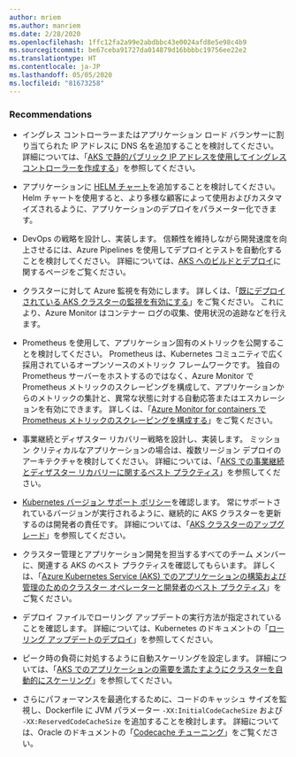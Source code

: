 ```yaml
---
author: mriem
ms.author: manriem
ms.date: 2/28/2020
ms.openlocfilehash: 1ffc12fa2a99e2abdbbc43e0024afd8e5e98c4b9
ms.sourcegitcommit: be67ceba91727da014879d16bbbbc19756ee22e2
ms.translationtype: HT
ms.contentlocale: ja-JP
ms.lasthandoff: 05/05/2020
ms.locfileid: "81673258"
---
```

### <a name="recommendations"></a>Recommendations

* イングレス コントローラーまたはアプリケーション ロード バランサーに割り当てられた IP アドレスに DNS 名を追加することを検討してください。 詳細については、「[AKS で静的パブリック IP アドレスを使用してイングレス コントローラーを作成する](/azure/aks/ingress-static-ip)」を参照してください。

* アプリケーションに [HELM チャート](https://helm.sh/docs/topics/charts/)を追加することを検討してください。 Helm チャートを使用すると、より多様な顧客によって使用およびカスタマイズされるように、アプリケーションのデプロイをパラメーター化できます。

* DevOps の戦略を設計し、実装します。 信頼性を維持しながら開発速度を向上させるには、Azure Pipelines を使用してデプロイとテストを自動化することを検討してください。 詳細については、[AKS へのビルドとデプロイ](/azure/devops/pipelines/ecosystems/kubernetes/aks-template)に関するページをご覧ください。

* クラスターに対して Azure 監視を有効にします。 詳しくは、「[既にデプロイされている AKS クラスターの監視を有効にする](/azure/azure-monitor/insights/container-insights-enable-existing-clusters)」をご覧ください。 これにより、Azure Monitor はコンテナー ログの収集、使用状況の追跡などを行えます。

* Prometheus を使用して、アプリケーション固有のメトリックを公開することを検討してください。 Prometheus は、Kubernetes コミュニティで広く採用されているオープンソースのメトリック フレームワークです。 独自の Prometheus サーバーをホストするのではなく、Azure Monitor で Prometheus メトリックのスクレーピングを構成して、アプリケーションからのメトリックの集計と、異常な状態に対する自動応答またはエスカレーションを有効にできます。 詳しくは、「[Azure Monitor for containers で Prometheus メトリックのスクレーピングを構成する](/azure/azure-monitor/insights/container-insights-prometheus-integration)」をご覧ください。

* 事業継続とディザスター リカバリー戦略を設計し、実装します。 ミッション クリティカルなアプリケーションの場合は、複数リージョン デプロイのアーキテクチャを検討してください。 詳細については、「[AKS での事業継続とディザスター リカバリーに関するベスト プラクティス](/azure/aks/operator-best-practices-multi-region)」を参照してください。

* [Kubernetes バージョン サポート ポリシー](/azure/aks/supported-kubernetes-versions#kubernetes-version-support-policy)を確認します。 常にサポートされているバージョンが実行されるように、継続的に AKS クラスターを更新するのは開発者の責任です。 詳細については、「[AKS クラスターのアップグレード](/azure/aks/upgrade-cluster)」を参照してください。

* クラスター管理とアプリケーション開発を担当するすべてのチーム メンバーに、関連する AKS のベスト プラクティスを確認してもらいます。 詳しくは、「[Azure Kubernetes Service (AKS) でのアプリケーションの構築および管理のためのクラスター オペレーターと開発者のベスト プラクティス](/azure/aks/best-practices)」をご覧ください。

* デプロイ ファイルでローリング アップデートの実行方法が指定されていることを確認します。 詳細については、Kubernetes のドキュメントの「[ローリング アップデートのデプロイ](https://kubernetes.io/docs/concepts/workloads/controllers/deployment/#rolling-update-deployment)」を参照してください。

* ピーク時の負荷に対処するように自動スケーリングを設定します。 詳細については、「[AKS でのアプリケーションの需要を満たすようにクラスターを自動的にスケーリング](/azure/aks/cluster-autoscaler)」を参照してください。

* さらにパフォーマンスを最適化するために、コードのキャッシュ サイズを監視し、Dockerfile に JVM パラメーター `-XX:InitialCodeCacheSize` および `-XX:ReservedCodeCacheSize` を追加することを検討します。 詳細については、Oracle のドキュメントの「[Codecache チューニング](https://docs.oracle.com/javase/8/embedded/develop-apps-platforms/codecache.htm)」をご覧ください。
